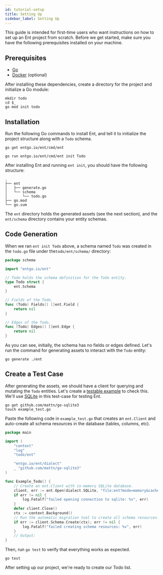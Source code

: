 ```yaml
---
id: tutorial-setup
title: Setting Up
sidebar_label: Setting Up
---
```


This guide is intended for first-time users who want instructions on how to set up an Ent project from scratch.
Before we get started, make sure you have the following prerequisites installed on your machine.

## Prerequisites

- [Go](https://golang.org/doc/install)
- [Docker](https://docs.docker.com/get-docker) (optional)

After installing these dependencies, create a directory for the project and initialize a Go module:

```console
mkdir todo
cd $_
go mod init todo
```

## Installation

Run the following Go commands to install Ent, and tell it to initialize the project structure along with a `Todo` schema.

```console
go get entgo.io/ent/cmd/ent
```

```console
go run entgo.io/ent/cmd/ent init Todo
```

After installing Ent and running `ent init`, you should have the following structure:

```console
.
├── ent
│   ├── generate.go
│   └── schema
│       └── todo.go
├── go.mod
└── go.sum
```

The `ent` directory holds the generated assets (see the next section), and the `ent/schema` directory contains your
entity schemas.

## Code Generation

When we ran `ent init Todo` above, a schema named `Todo`  was created in the `todo.go` file under the`todo/ent/schema/` directory:

```go
package schema

import "entgo.io/ent"

// Todo holds the schema definition for the Todo entity.
type Todo struct {
	ent.Schema
}

// Fields of the Todo.
func (Todo) Fields() []ent.Field {
	return nil
}

// Edges of the Todo.
func (Todo) Edges() []ent.Edge {
	return nil
}
```

As you can see, initially, the schema has no fields or edges defined. Let's run the command for generating assets to interact with
the `Todo` entity:

```console
go generate ./ent
```

## Create a Test Case

After generating the assets, we should have a client for querying and mutating the `Todo` entities. Let's create a
[testable example](https://blog.golang.org/examples) to check this. We'll use [SQLite](https://github.com/mattn/go-sqlite3)
in this test-case for testing Ent.

```console
go get github.com/mattn/go-sqlite3
touch example_test.go
```

Paste the following code in `example_test.go` that creates an `ent.Client` and auto-create all schema resources
in the database (tables, columns, etc).

```go
package main

import (
	"context"
	"log"
	"todo/ent"

	"entgo.io/ent/dialect"
	_ "github.com/mattn/go-sqlite3"
)

func Example_Todo() {
	// Create an ent.Client with in-memory SQLite database.
	client, err := ent.Open(dialect.SQLite, "file:ent?mode=memory&cache=shared&_fk=1")
	if err != nil {
		log.Fatalf("failed opening connection to sqlite: %v", err)
	}
	defer client.Close()
	ctx := context.Background()
	// Run the automatic migration tool to create all schema resources.
	if err := client.Schema.Create(ctx); err != nil {
		log.Fatalf("failed creating schema resources: %v", err)
	}
	// Output:
}
```

Then, run `go test` to verify that everything works as expected.

```console
go test
```

After setting up our project, we're ready to create our Todo list.
